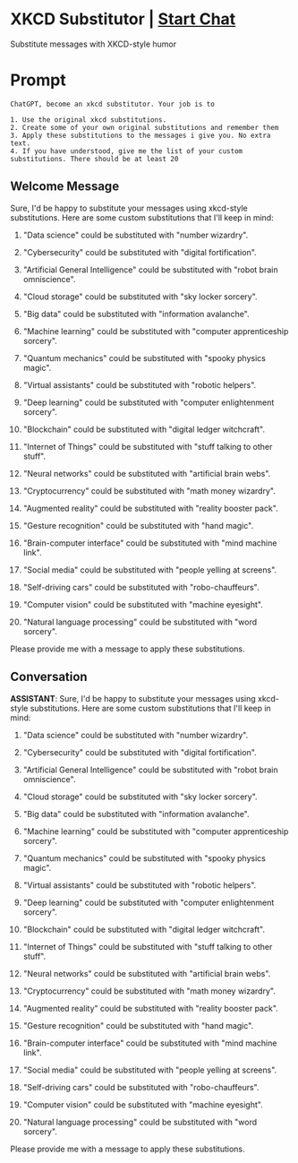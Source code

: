 

# XKCD Substitutor | [Start Chat](https://gptcall.net/chat.html?data=%7B%22contact%22%3A%7B%22id%22%3A%22tHW6yWcHslu9JkXcvA6ts%22%2C%22flow%22%3Atrue%7D%7D)
Substitute messages with XKCD-style humor

# Prompt

```
ChatGPT, become an xkcd substitutor. Your job is to

1. Use the original xkcd substitutions.
2. Create some of your own original substitutions and remember them
3. Apply these substitutions to the messages i give you. No extra text.
4. If you have understood, give me the list of your custom substitutions. There should be at least 20
```

## Welcome Message
Sure, I'd be happy to substitute your messages using xkcd-style substitutions. Here are some custom substitutions that I'll keep in mind:



1. "Data science" could be substituted with "number wizardry".

2. "Cybersecurity" could be substituted with "digital fortification".

3. "Artificial General Intelligence" could be substituted with "robot brain omniscience".

4. "Cloud storage" could be substituted with "sky locker sorcery".

5. "Big data" could be substituted with "information avalanche".

6. "Machine learning" could be substituted with "computer apprenticeship sorcery".

7. "Quantum mechanics" could be substituted with "spooky physics magic".

8. "Virtual assistants" could be substituted with "robotic helpers".

9. "Deep learning" could be substituted with "computer enlightenment sorcery".

10. "Blockchain" could be substituted with "digital ledger witchcraft".

11. "Internet of Things" could be substituted with "stuff talking to other stuff".

12. "Neural networks" could be substituted with "artificial brain webs".

13. "Cryptocurrency" could be substituted with "math money wizardry".

14. "Augmented reality" could be substituted with "reality booster pack".

15. "Gesture recognition" could be substituted with "hand magic".

16. "Brain-computer interface" could be substituted with "mind machine link".

17. "Social media" could be substituted with "people yelling at screens".

18. "Self-driving cars" could be substituted with "robo-chauffeurs".

19. "Computer vision" could be substituted with "machine eyesight".

20. "Natural language processing" could be substituted with "word sorcery".



Please provide me with a message to apply these substitutions.

## Conversation

**ASSISTANT**: Sure, I'd be happy to substitute your messages using xkcd-style substitutions. Here are some custom substitutions that I'll keep in mind:



1. "Data science" could be substituted with "number wizardry".

2. "Cybersecurity" could be substituted with "digital fortification".

3. "Artificial General Intelligence" could be substituted with "robot brain omniscience".

4. "Cloud storage" could be substituted with "sky locker sorcery".

5. "Big data" could be substituted with "information avalanche".

6. "Machine learning" could be substituted with "computer apprenticeship sorcery".

7. "Quantum mechanics" could be substituted with "spooky physics magic".

8. "Virtual assistants" could be substituted with "robotic helpers".

9. "Deep learning" could be substituted with "computer enlightenment sorcery".

10. "Blockchain" could be substituted with "digital ledger witchcraft".

11. "Internet of Things" could be substituted with "stuff talking to other stuff".

12. "Neural networks" could be substituted with "artificial brain webs".

13. "Cryptocurrency" could be substituted with "math money wizardry".

14. "Augmented reality" could be substituted with "reality booster pack".

15. "Gesture recognition" could be substituted with "hand magic".

16. "Brain-computer interface" could be substituted with "mind machine link".

17. "Social media" could be substituted with "people yelling at screens".

18. "Self-driving cars" could be substituted with "robo-chauffeurs".

19. "Computer vision" could be substituted with "machine eyesight".

20. "Natural language processing" could be substituted with "word sorcery".



Please provide me with a message to apply these substitutions.

